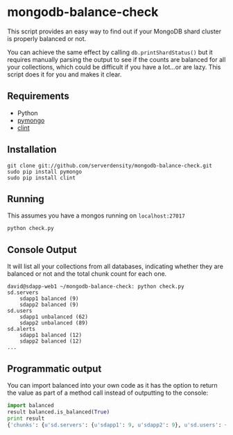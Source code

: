 mongodb-balance-check
=====================

This script provides an easy way to find out if your MongoDB shard cluster is properly balanced or not. 

You can achieve the same effect by calling `db.printShardStatus()` but it requires manually parsing the output to see if the counts are balanced for all your collections, which could be difficult if you have a lot...or are lazy. This script does it for you and makes it clear.

Requirements
------------

* Python
* [pymongo](http://pypi.python.org/pypi/pymongo/)
* [clint](http://pypi.python.org/pypi/clint/)

Installation
------------
```
git clone git://github.com/serverdensity/mongodb-balance-check.git
sudo pip install pymongo
sudo pip install clint
```

Running
-------
This assumes you have a mongos running on `localhost:27017`

`python check.py`

Console Output
------
It will list all your collections from all databases, indicating whether they are balanced or not and the total chunk count for each one.

```
david@sdapp-web1 ~/mongodb-balance-check: python check.py 
sd.servers
    sdapp1 balanced (9)
    sdapp2 balanced (9)
sd.users
    sdapp1 unbalanced (62)
    sdapp2 unbalanced (89)
sd.alerts
    sdapp1 balanced (12)
    sdapp2 balanced (12)
...
```

Programmatic output
-------------------
You can import balanced into your own code as it has the option to return the value as part of a method call instead of outputting to the console:

```python
import balanced
result balanced.is_balanced(True)
print result
{'chunks': {u'sd.servers': {u'sdapp1': 9, u'sdapp2': 9}, u'sd.users': {u'sdapp1': 62, u'sdapp2': 89}, u'sd.alerts': {u'sdapp1': 12, u'sdapp2': 12}}, 'isBalanced': False}
```